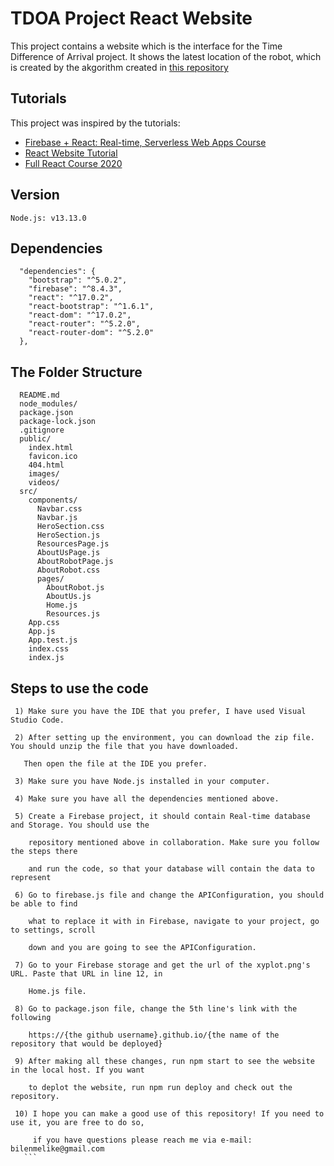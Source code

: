 # TDOA Project React Website
    
This project contains a website which is the interface for the Time Difference of Arrival project. It shows the latest location
of the robot, which is created by the akgorithm created in [this repository](https://github.com/melikebilen/TDOA_Project/tree/tdoaFirebase)

## Tutorials
This project was inspired by the tutorials:
* [Firebase + React: Real-time, Serverless Web Apps Course](https://frontendmasters.com/courses/firebase-react/)
* [React Website Tutorial](https://www.youtube.com/watch?v=I2UBjN5ER4s&t=1s )
* [Full React Course 2020](https://www.youtube.com/watch?v=4UZrsTqkcW4)

## Version
```
Node.js: v13.13.0
```

## Dependencies
```
  "dependencies": {
    "bootstrap": "^5.0.2",
    "firebase": "^8.4.3",
    "react": "^17.0.2",
    "react-bootstrap": "^1.6.1",
    "react-dom": "^17.0.2",
    "react-router": "^5.2.0",
    "react-router-dom": "^5.2.0"
  },
```

## The Folder Structure
```
  README.md
  node_modules/
  package.json
  package-lock.json
  .gitignore
  public/
    index.html
    favicon.ico
    404.html
    images/
    videos/
  src/
    components/
      Navbar.css
      Navbar.js
      HeroSection.css
      HeroSection.js
      ResourcesPage.js
      AboutUsPage.js
      AboutRobotPage.js
      AboutRobot.css
      pages/
        AboutRobot.js
        AboutUs.js
        Home.js
        Resources.js
    App.css
    App.js
    App.test.js
    index.css
    index.js
```

   ## Steps to use the code
   ```
    1) Make sure you have the IDE that you prefer, I have used Visual Studio Code.
   
    2) After setting up the environment, you can download the zip file. You should unzip the file that you have downloaded. 
    
      Then open the file at the IDE you prefer.
    
    3) Make sure you have Node.js installed in your computer. 
    
    4) Make sure you have all the dependencies mentioned above.
    
    5) Create a Firebase project, it should contain Real-time database and Storage. You should use the
        
       repository mentioned above in collaboration. Make sure you follow the steps there
        
       and run the code, so that your database will contain the data to represent
       
    6) Go to firebase.js file and change the APIConfiguration, you should be able to find 
        
       what to replace it with in Firebase, navigate to your project, go to settings, scroll 
        
       down and you are going to see the APIConfiguration.
       
    7) Go to your Firebase storage and get the url of the xyplot.png's URL. Paste that URL in line 12, in 
    
       Home.js file.
       
    8) Go to package.json file, change the 5th line's link with the following 
       
       https://{the github username}.github.io/{the name of the repository that would be deployed} 
        
    9) After making all these changes, run npm start to see the website in the local host. If you want
    
       to deplot the website, run npm run deploy and check out the repository. 
      
    10) I hope you can make a good use of this repository! If you need to use it, you are free to do so, 
    
        if you have questions please reach me via e-mail: bilenmelike@gmail.com
      ```
     
